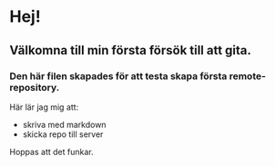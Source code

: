 # Hej!  
## Välkomna till min första försök till att gita.   


### Den här filen skapades för att testa skapa första remote-repository.   

 Här lär jag mig att:  
* skriva med markdown  
* skicka repo till server


Hoppas att det funkar.  

